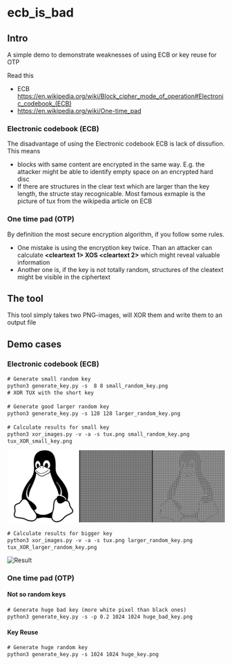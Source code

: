 # ecb_is_bad

## Intro

A simple demo to demonstrate weaknesses of using ECB or key reuse for OTP

Read this 
* ECB https://en.wikipedia.org/wiki/Block_cipher_mode_of_operation#Electronic_codebook_(ECB)
*  https://en.wikipedia.org/wiki/One-time_pad

### Electronic codebook (ECB)

The disadvantage of using the Electronic codebook ECB is lack of dissufion. This means
* blocks with same content are encrypted in the same way. E.g. the attacker might be able to identify empty space on an encrypted hard disc
* If there are structures in the clear text which are larger than the key length, the structe stay recognicable. Most famous exmaple is the picture of tux from the wikipedia article on ECB

### One time pad (OTP)

By definition the most secure encryption algorithm, if you follow some rules. 

* One mistake is using the encryption key twice. Than an attacker can calculate __<cleartext 1> XOS <cleartext 2>__ which might reveal valuable information
* Another one is, if the key is not totally random, structures of the cleatext might be visible in the ciphertext

## The tool 

This tool simply takes two PNG-images, will XOR them and write them to an output file

## Demo cases

### Electronic codebook (ECB)
    # Generate small random key
    python3 generate_key.py -s  8 8 small_random_key.png
    # XOR TUX with the short key

    # Generate good larger random key
    python3 generate_key.py -s 128 128 larger_random_key.png

    # Calculate results for small key
    python3 xor_images.py -v -a -s tux.png small_random_key.png tux_XOR_small_key.png
![Result](/tux_XOR_small_key.png )
 
    # Calculate results for bigger key
    python3 xor_images.py -v -a -s tux.png larger_random_key.png tux_XOR_larger_random_key.png
![Result](/tux_XOR_better_key.png )

### One time pad (OTP)

#### Not so random keys    
    # Generate huge bad key (more white pixel than black ones)
    python3 generate_key.py -s -p 0.2 1024 1024 huge_bad_key.png

#### Key Reuse
    # Generate huge random key
    python3 generate_key.py -s 1024 1024 huge_key.png



